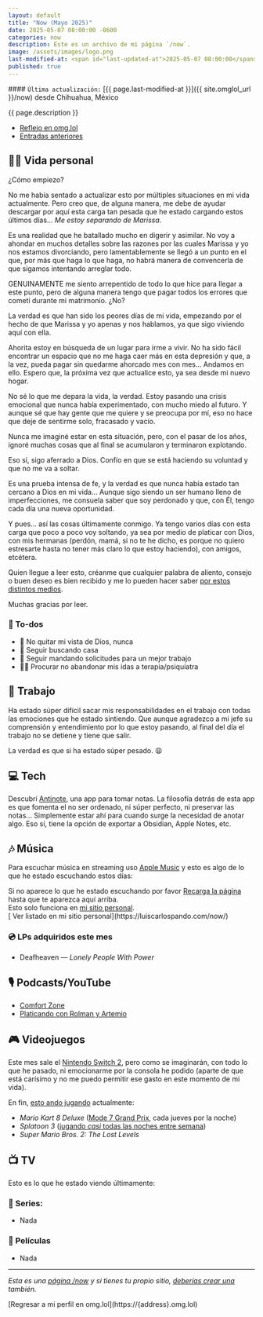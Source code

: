 ```yaml
---
layout: default
title: "Now (Mayo 2025)"
date: 2025-05-07 08:00:00 -0600
categories: now
description: Este es un archivo de mi página `/now`.
image: /assets/images/logo.png
last-modified-at: <span id="last-updated-at">2025-05-07 08:00:00</span>
published: true
---
```


<div class="card last-updated my-3 text-center">
<div class="card-body rounded">
#### <code>Última actualización:</code> [{{ page.last-modified-at }}]({{ site.omglol_url }}/now) desde Chihuahua, México
</div>
</div>

<p class="text-center">{{ page.description }}</p>

<div class="text-center">
<ul class="list-inline">
<li class="list-inline-item">
<a class="btn btn-primary btn-sm" href="{{ site.omglol_url }}/now">
<i class="fa-solid fa-heart"></i> Reflejo en omg.lol
</a>
</li>
<li class="list-inline-item">
<a class="btn btn-primary btn-sm" href="{{ site.url }}/category/now/">
<i class="fa-solid fa-list-ul"></i> Entradas anteriores
</a>
</li>
</ul>
</div>

## 👦🏻 Vida personal
¿Cómo empiezo?

No me había sentado a actualizar esto por múltiples situaciones en mi vida actualmente. Pero creo que, de alguna manera, me debe de ayudar descargar por aquí esta carga tan pesada que he estado cargando estos últimos días… *Me estoy separando de Marissa*.

Es una realidad que he batallado mucho en digerir y asimilar. No voy a ahondar en muchos detalles sobre las razones por las cuales Marissa y yo nos estamos divorciando, pero lamentablemente se llegó a un punto en el que, por más que haga lo que haga, no habrá manera de convencerla de que sigamos intentando arreglar todo.

GENUINAMENTE me siento arrepentido de todo lo que hice para llegar a este punto, pero de alguna manera tengo que pagar todos los errores que cometí durante mi matrimonio. ¿No?

La verdad es que han sido los peores días de mi vida, empezando por el hecho de que Marissa y yo apenas y nos hablamos, ya que sigo viviendo aquí con ella.

Ahorita estoy en búsqueda de un lugar para irme a vivir. No ha sido fácil encontrar un espacio que no me haga caer más en esta depresión y que, a la vez, pueda pagar sin quedarme ahorcado mes con mes… Andamos en ello. Espero que, la próxima vez que actualice esto, ya sea desde mi nuevo hogar.

No sé lo que me depara la vida, la verdad. Estoy pasando una crisis emocional que nunca había experimentado, con mucho miedo al futuro. Y aunque sé que hay gente que me quiere y se preocupa por mí, eso no hace que deje de sentirme solo, fracasado y vacío.

Nunca me imaginé estar en esta situación, pero, con el pasar de los años, ignoré muchas cosas que al final se acumularon y terminaron explotando.

Eso sí, sigo aferrado a Dios. Confío en que se está haciendo su voluntad y que no me va a soltar.

Es una prueba intensa de fe, y la verdad es que nunca había estado tan cercano a Dios en mi vida… Aunque sigo siendo un ser humano lleno de imperfecciones, me consuela saber que soy perdonado y que, con Él, tengo cada día una nueva oportunidad.

Y pues… así las cosas últimamente conmigo. Ya tengo varios días con esta carga que poco a poco voy soltando, ya sea por medio de platicar con Dios, con mis hermanas (perdón, mamá, si no te he dicho, es porque no quiero estresarte hasta no tener más claro lo que estoy haciendo), con amigos, etcétera.

Quien llegue a leer esto, créanme que cualquier palabra de aliento, consejo o buen deseo es bien recibido y me lo pueden hacer saber [por estos distintos medios](https://luiscarlospando.com/contacto/).

Muchas gracias por leer.

### 📝 To-dos
- 🙏 No quitar mi vista de Dios, nunca
- 🏡 Seguir buscando casa
- 💼 Seguir mandando solicitudes para un mejor trabajo
- 🧑‍⚕️ Procurar no abandonar mis idas a terapia/psiquiatra

## 💼 Trabajo
Ha estado súper difícil sacar mis responsabilidades en el trabajo con todas las emociones que he estado sintiendo. Que aunque agradezco a mi jefe su comprensión y entendimiento por lo que estoy pasando, al final del día el trabajo no se detiene y tiene que salir.

La verdad es que si ha estado súper pesado. 😩

## 💻 Tech
Descubrí [Antinote](https://antinote.io/), una app para tomar notas. La filosofía detrás de esta app es que fomenta el no ser ordenado, ni súper perfecto, ni preservar las notas... Simplemente estar ahí para cuando surge la necesidad de anotar algo. Eso sí, tiene la opción de exportar a Obsidian, Apple Notes, etc.

## 🎶 Música
Para escuchar música en streaming uso [Apple Music](https://music.apple.com/profile/luiscarlospando) y esto es algo de lo que he estado escuchando estos días:

<ul id="lastfm-top-artists"></ul>

<div class="card">
<div class="card-body rounded text-center">
Si no aparece lo que he estado escuchando por favor <a class="btn btn-primary btn-sm" href="javascript:void(0)" onclick="location.reload(); return false;"><i class="fa-solid fa-rotate-right"></i> Recarga la página</a> hasta que te aparezca aquí arriba.
<br>
<span class="d-none">Esto solo funciona en <a href="https://luiscarlospando.com/now/">mi sitio personal</a>.</span>
</div>
</div>

<span class="omg-lol-now-page-element">
[<i class="fa-solid fa-up-right-from-square"></i> Ver listado en mi sitio personal](https://luiscarlospando.com/now/)
</span>

### 💿 LPs adquiridos este mes
- Deafheaven ― *Lonely People With Power*

## 🎙 Podcasts/YouTube
- [Comfort Zone](https://www.youtube.com/watch?v=3a3PPMFP-co)
- [Platicando con Rolman y Artemio](https://www.youtube.com/playlist?list=PLBG1h7BR7fLaUyhwNWJCxdy6bSU6k79t2)

## 🎮 Videojuegos
Este mes sale el [Nintendo Switch 2](https://www.nintendo.com/es-mx/gaming-systems/switch-2/features/), pero como se imaginarán, con todo lo que he pasado, ni emocionarme por la consola he podido (aparte de que está carísimo y no me puedo permitir ese gasto en este momento de mi vida).

En fin, [esto ando jugando](https://luiscarlospando.com/games) actualmente:

- *Mario Kart 8 Deluxe* ([Mode 7 Grand Prix](https://luiscarlospando.com/games/mario-kart/), cada jueves por la noche)
- *Splatoon 3* ([jugando *casi* todas las noches entre semana](https://luiscarlospando.com/games/splatoon/))
- *Super Mario Bros. 2: The Lost Levels*

## 📺 TV
Esto es lo que he estado viendo últimamente:

### 🎥 Series:
- Nada

### 🍿 Películas
- Nada

---

*Esta es una [página /now](https://nownownow.com/about) y si tienes tu propio sitio, [deberías crear una](https://nownownow.com/about) también.*

<span class="omg-lol-now-page-element">
[Regresar a mi perfil en omg.lol](https://{address}.omg.lol)
</span>
